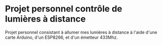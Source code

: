 # Projet personnel contrôle de lumières à distance
Projet personnel consistant à allumer mes lumières à distance à l'aide d'une carte Arduino, d'un ESP8266, et d'un émetteur 433Mhz.
